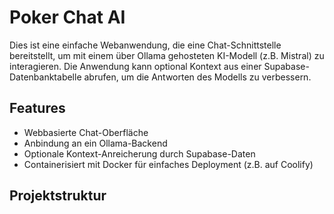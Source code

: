 # Poker Chat AI

Dies ist eine einfache Webanwendung, die eine Chat-Schnittstelle bereitstellt, um mit einem über Ollama gehosteten KI-Modell (z.B. Mistral) zu interagieren. Die Anwendung kann optional Kontext aus einer Supabase-Datenbanktabelle abrufen, um die Antworten des Modells zu verbessern.

## Features

* Webbasierte Chat-Oberfläche
* Anbindung an ein Ollama-Backend
* Optionale Kontext-Anreicherung durch Supabase-Daten
* Containerisiert mit Docker für einfaches Deployment (z.B. auf Coolify)

## Projektstruktur
